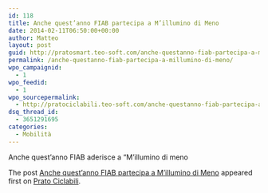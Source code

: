 ```yaml
---
id: 118
title: Anche quest’anno FIAB partecipa a M’illumino di Meno
date: 2014-02-11T06:50:00+00:00
author: Matteo
layout: post
guid: http://pratosmart.teo-soft.com/anche-questanno-fiab-partecipa-a-millumino-di-meno/
permalink: /anche-questanno-fiab-partecipa-a-millumino-di-meno/
wpo_campaignid:
  - 1
wpo_feedid:
  - 1
wpo_sourcepermalink:
  - http://pratociclabili.teo-soft.com/anche-questanno-fiab-partecipa-a-millumino-di-meno/
dsq_thread_id:
  - 3651291695
categories:
  - Mobilità
---
```

Anche quest&#8217;anno FIAB aderisce a &#8220;M&#8217;illumino di meno

The post <a rel="nofollow" href="http://pratociclabili.teo-soft.com/anche-questanno-fiab-partecipa-a-millumino-di-meno/">Anche quest&#8217;anno FIAB partecipa a M&#8217;illumino di Meno</a> appeared first on <a rel="nofollow" href="http://pratociclabili.teo-soft.com">Prato Ciclabili</a>.